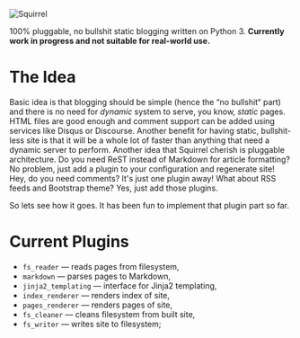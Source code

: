 ![Squirrel](http://i.imgur.com/QhdgAJW.png)

100% pluggable, no bullshit static blogging written on Python 3. **Currently
work in progress and not suitable for real-world use.**

# The Idea

Basic idea is that blogging should be simple (hence the “no bullshit“ part) and
there is no need for _dynamic_ system to serve, you know, _static_ pages. HTML
files are good enough and comment support can be added using services like
Disqus or Discourse. Another benefit for having static, bullshit-less site is
that it will be a whole lot of faster than anything that need a dynamic server
to perform. Another idea that Squirrel cherish is pluggable architecture. Do
you need ReST instead of Markdown for article formatting? No problem, just add
a plugin to your configuration and regenerate site! Hey, do you need comments?
It's just one plugin away! What about RSS feeds and Bootstrap theme? Yes, just
add those plugins.

So lets see how it goes. It has been fun to implement that plugin part so far.

# Current Plugins

* `fs_reader` — reads pages from filesystem,
* `markdown` — parses pages to Markdown,
* `jinja2_templating` — interface for Jinja2 templating,
* `index_renderer` — renders index of site,
* `pages_renderer` — renders pages of site,
* `fs_cleaner` — cleans filesystem from built site,
* `fs_writer` — writes site to filesystem;
